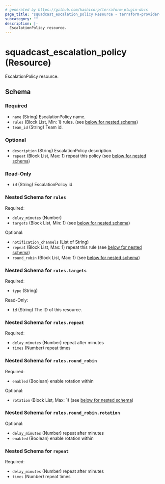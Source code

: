 ```yaml
---
# generated by https://github.com/hashicorp/terraform-plugin-docs
page_title: "squadcast_escalation_policy Resource - terraform-provider-squadcast-new"
subcategory: ""
description: |-
  EscalationPolicy resource.
---
```


# squadcast_escalation_policy (Resource)

EscalationPolicy resource.



<!-- schema generated by tfplugindocs -->
## Schema

### Required

- `name` (String) EscalationPolicy name.
- `rules` (Block List, Min: 1) rules. (see [below for nested schema](#nestedblock--rules))
- `team_id` (String) Team id.

### Optional

- `description` (String) EscalationPolicy description.
- `repeat` (Block List, Max: 1) repeat this policy (see [below for nested schema](#nestedblock--repeat))

### Read-Only

- `id` (String) EscalationPolicy id.

<a id="nestedblock--rules"></a>
### Nested Schema for `rules`

Required:

- `delay_minutes` (Number)
- `targets` (Block List, Min: 1) (see [below for nested schema](#nestedblock--rules--targets))

Optional:

- `notification_channels` (List of String)
- `repeat` (Block List, Max: 1) repeat this rule (see [below for nested schema](#nestedblock--rules--repeat))
- `round_robin` (Block List, Max: 1) (see [below for nested schema](#nestedblock--rules--round_robin))

<a id="nestedblock--rules--targets"></a>
### Nested Schema for `rules.targets`

Required:

- `type` (String)

Read-Only:

- `id` (String) The ID of this resource.


<a id="nestedblock--rules--repeat"></a>
### Nested Schema for `rules.repeat`

Required:

- `delay_minutes` (Number) repeat after minutes
- `times` (Number) repeat times


<a id="nestedblock--rules--round_robin"></a>
### Nested Schema for `rules.round_robin`

Required:

- `enabled` (Boolean) enable rotation within

Optional:

- `rotation` (Block List, Max: 1) (see [below for nested schema](#nestedblock--rules--round_robin--rotation))

<a id="nestedblock--rules--round_robin--rotation"></a>
### Nested Schema for `rules.round_robin.rotation`

Optional:

- `delay_minutes` (Number) repeat after minutes
- `enabled` (Boolean) enable rotation within




<a id="nestedblock--repeat"></a>
### Nested Schema for `repeat`

Required:

- `delay_minutes` (Number) repeat after minutes
- `times` (Number) repeat times


